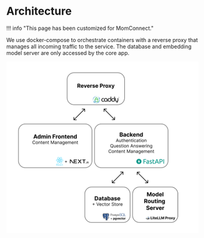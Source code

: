 # Architecture

!!! info "This page has been customized for MomConnect."

We use docker-compose to orchestrate containers with a reverse proxy that manages all
incoming traffic to the service. The database and embedding model server are only accessed by the core
app.

<p align="center">
  <img src="../../images/architecture.png" alt="Flow"/>
</p>
